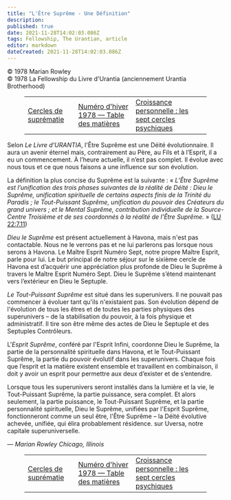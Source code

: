```yaml
---
title: "L'Être Suprême - Une Définition"
description: 
published: true
date: 2021-11-28T14:02:03.086Z
tags: Fellowship, The Urantian, article
editor: markdown
dateCreated: 2021-11-28T14:02:03.086Z
---
```


<p class="v-card v-sheet theme--light grey lighten-3 px-2">© 1978 Marian Rowley<br>© 1978 La Fellowship du Livre d'Urantia (anciennement Urantia Brotherhood)</p>
<figure class="table chapter-navigator">
  <table>
    <tbody>
      <tr>
        <td>
        <a href="/fr/article/Robert_Buselli/Circles_Of_Supremacy">
          <span class="mdi mdi-arrow-left-drop-circle"></span><span class="pl-2">Cercles de suprématie</span>
        </a>
        </td>
        <td>
        <a href="/fr/index/articles_the_urantian#numéro-d'hiver-1978">
          <span class="mdi mdi-book-open-variant"></span><span class="pl-2">Numéro d'hiver 1978 — Table des matières</span>
        </a>
        </td>
        <td>
        <a href="/fr/article/Neal_Waldrop/Personal_Growth_The_Seven_Psychic_Circles">
          <span class="pr-2">Croissance personnelle : les sept cercles psychiques</span><span class="mdi mdi-arrow-right-drop-circle"></span>
        </a>
        </td>
      </tr>
    </tbody>
  </table>
</figure>



Selon _Le Livre d'URANTIA_, l'Être Suprême est une Déité évolutionnaire. Il aura un avenir éternel mais, contrairement au Père, au Fils et à l’Esprit, il a eu un commencement. À l’heure actuelle, il n’est pas complet. Il évolue avec nous tous et ce que nous faisons a une influence sur son évolution.

La définition la plus concise du Suprême est la suivante : « _L’Être Suprême est l’unification des trois phases suivantes de la réalité de Déité : Dieu le Suprême, unification spirituelle de certains aspects finis de la Trinité du Paradis ; le Tout-Puissant Suprême, unification du pouvoir des Créateurs du grand univers ; et le Mental Suprême, contribution individuelle de la Source-Centre Troisième et de ses coordonnés à la réalité de l’Être Suprême._ » ([LU 22:7.11](/fr/The_Urantia_Book/22#p7_11))

_Dieu le Suprême_ est présent actuellement à Havona, mais n'est pas contactable. Nous ne le verrons pas et ne lui parlerons pas lorsque nous serons à Havona. Le Maître Esprit Numéro Sept, notre propre Maître Esprit, parle pour lui. Le but principal de notre séjour sur le sixième cercle de Havona est d’acquérir une appréciation plus profonde de Dieu le Suprême à travers le Maître Esprit Numéro Sept. Dieu le Suprême s’étend maintenant vers l’extérieur en Dieu le Septuple.

_Le Tout-Puissant Suprême_ est situé dans les superunivers. Il ne pouvait pas commencer à évoluer tant qu'ils n'existaient pas. Son évolution dépend de l'évolution de tous les êtres et de toutes les parties physiques des superunivers – de la stabilisation du pouvoir, à la fois physique et administratif. Il tire son être même des actes de Dieu le Septuple et des Septuples Contrôleurs.

L'_Esprit Suprême_, conféré par l'Esprit Infini, coordonne Dieu le Suprême, la partie de la personnalité spirituelle dans Havona, et le Tout-Puissant Suprême, la partie du pouvoir évolutif dans les superunivers. Chaque fois que l’esprit et la matière existent ensemble et travaillent en combinaison, il doit y avoir un esprit pour permettre aux deux d’exister et de s’entendre.

Lorsque tous les superunivers seront installés dans la lumière et la vie, le Tout-Puissant Suprême, la partie puissance, sera complet. Et alors seulement, la partie puissance, le Tout-Puissant Suprême, et la partie personnalité spirituelle, Dieu le Suprême, unifiées par l'Esprit Suprême, fonctionneront comme un seul être, l'Être Suprême – la Déité évolutive achevée, unifiée, qui élira probablement résidence. sur Uversa, notre capitale superuniverselle.

— _Marian Rowley_
_Chicago, Illinois_



<figure class="table chapter-navigator">
  <table>
    <tbody>
      <tr>
        <td>
        <a href="/fr/article/Robert_Buselli/Circles_Of_Supremacy">
          <span class="mdi mdi-arrow-left-drop-circle"></span><span class="pl-2">Cercles de suprématie</span>
        </a>
        </td>
        <td>
        <a href="/fr/index/articles_the_urantian#numéro-d'hiver-1978">
          <span class="mdi mdi-book-open-variant"></span><span class="pl-2">Numéro d'hiver 1978 — Table des matières</span>
        </a>
        </td>
        <td>
        <a href="/fr/article/Neal_Waldrop/Personal_Growth_The_Seven_Psychic_Circles">
          <span class="pr-2">Croissance personnelle : les sept cercles psychiques</span><span class="mdi mdi-arrow-right-drop-circle"></span>
        </a>
        </td>
      </tr>
    </tbody>
  </table>
</figure>
